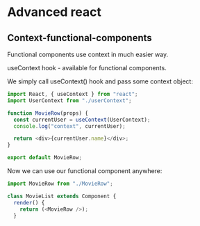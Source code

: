 # Advanced react

## Context-functional-components

Functional components use context in much easier way.

useContext hook - available for functional components.

We simply call useContext() hook and pass some context object:
```javascript
import React, { useContext } from "react";
import UserContext from "./userContext";

function MovieRow(props) {
  const currentUser = useContext(UserContext);
  console.log("context", currentUser);

  return <div>{currentUser.name}</div>;
}

export default MovieRow;
```

Now we can use our functional component anywhere:
```javascript
import MovieRow from "./MovieRow";

class MovieList extends Component {
  render() {
    return (<MovieRow />);
  }
```
